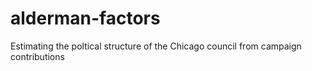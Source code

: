 alderman-factors
================

Estimating the poltical structure of the Chicago council from campaign contributions